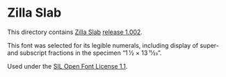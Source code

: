 # Zilla Slab

This directory contains [Zilla Slab](https://github.com/mozilla/zilla-slab)
[release 1.002](https://github.com/mozilla/zilla-slab/releases/tag/v1.002).

This font was selected for its legible numerals,
including display of super- and subscript fractions in the specimen “1 1⁄2 × 13 11⁄23”.

Used under the [SIL Open Font License 1.1](./LICENSE).
